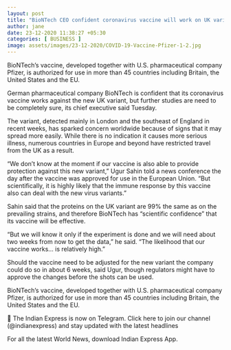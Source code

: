 ```yaml
---
layout: post
title: "BioNTech CEO confident coronavirus vaccine will work on UK variant"
author: jane 
date: 23-12-2020 11:38:27 +05:30 
categories: [ BUSINESS ] 
image: assets/images/23-12-2020/COVID-19-Vaccine-Pfizer-1-2.jpg
---
```

BioNTech’s vaccine, developed together with U.S. pharmaceutical company Pfizer, is authorized for use in more than 45 countries including Britain, the United States and the EU.

German pharmaceutical company BioNTech is confident that its coronavirus vaccine works against the new UK variant, but further studies are need to be completely sure, its chief executive said Tuesday.

The variant, detected mainly in London and the southeast of England in recent weeks, has sparked concern worldwide because of signs that it may spread more easily. While there is no indication it causes more serious illness, numerous countries in Europe and beyond have restricted travel from the UK as a result.

“We don’t know at the moment if our vaccine is also able to provide protection against this new variant,” Ugur Sahin told a news conference the day after the vaccine was approved for use in the European Union. “But scientifically, it is highly likely that the immune response by this vaccine also can deal with the new virus variants.”

Sahin said that the proteins on the UK variant are 99% the same as on the prevailing strains, and therefore BioNTech has “scientific confidence” that its vaccine will be effective.

“But we will know it only if the experiment is done and we will need about two weeks from now to get the data,” he said. “The likelihood that our vaccine works… is relatively high.”

Should the vaccine need to be adjusted for the new variant the company could do so in about 6 weeks, said Ugur, though regulators might have to approve the changes before the shots can be used.

BioNTech’s vaccine, developed together with U.S. pharmaceutical company Pfizer, is authorized for use in more than 45 countries including Britain, the United States and the EU.

📣 The Indian Express is now on Telegram. Click here to join our channel (@indianexpress) and stay updated with the latest headlines

For all the latest World News, download Indian Express App.